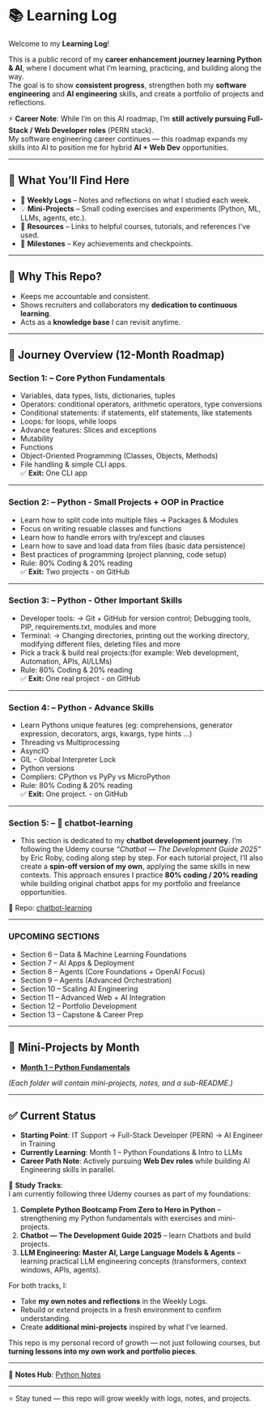 # 📚 Learning Log  

Welcome to my **Learning Log**!  

This is a public record of my **career enhancement journey learning Python & AI**, where I document what I’m learning, practicing, and building along the way.  
The goal is to show **consistent progress**, strengthen both my **software engineering** and **AI engineering** skills, and create a portfolio of projects and reflections.  

⚡ **Career Note**: While I’m on this AI roadmap, I’m **still actively pursuing Full-Stack / Web Developer roles** (PERN stack).  
My software engineering career continues — this roadmap expands my skills into AI to position me for hybrid **AI + Web Dev** opportunities.  

---

## 🚀 What You’ll Find Here  

- 📝 **Weekly Logs** – Notes and reflections on what I studied each week.  
- 💡 **Mini-Projects** – Small coding exercises and experiments (Python, ML, LLMs, agents, etc.).  
- 📖 **Resources** – Links to helpful courses, tutorials, and references I’ve used.  
- 🎯 **Milestones** – Key achievements and checkpoints.  

---

## 🔎 Why This Repo?  

- Keeps me accountable and consistent.  
- Shows recruiters and collaborators my **dedication to continuous learning**.  
- Acts as a **knowledge base** I can revisit anytime.  

---

## 📆 Journey Overview (12-Month Roadmap)  

### **Section 1: – Core Python Fundamentals**  
- Variables, data types, lists, dictionaries, tuples
- Operators: conditional operators, arithmetic operators, type conversions
- Conditional statements: if statements, elif statements, like statements
- Loops: for loops, while loops
- Advance features: Slices and exceptions
- Mutability
- Functions
- Object-Oriented Programming (Classes, Objects, Methods)
- File handling & simple CLI apps.  
✅ **Exit:** One CLI app 

---
### **Section 2: – Python - Small Projects + OOP in Practice**  
- Learn how to split code into multiple files → Packages & Modules
- Focus on writing resuable classes and functions
- Learn how to handle errors with try/except and clauses
- Learn how to save and load data from files (basic data persistence)
- Best practices of programming (project planning, code setup)
- Rule: 80% Coding & 20% reading  
✅ **Exit:** Two projects - on GitHub 

---

### **Section 3: – Python - Other Important Skills**  
- Developer tools: → Git + GitHub for version control; Debugging tools, PIP, requirements.txt, modules and more
- Terminal: → Changing directories, printing out the working directory, modifying different files, deleting files and more
- Pick a track & build real projects:(for example: Web development, Automation, APIs, AI/LLMs)
- Rule: 80% Coding & 20% reading  
✅ **Exit:** One real project - on GitHub 

---

### **Section 4: – Python - Advance Skills**  
- Learn Pythons unique features (eg: comprehensions, generator expression, decorators, args, kwargs, type hints ...)
- Threading vs Multiprocessing
- AsyncIO
- GIL - Global Interpreter Lock
- Python versions
- Compliers: CPython vs PyPy vs MicroPython
- Rule: 80% Coding & 20% reading  
✅ **Exit:** One project. - on GitHub 

---

### **Section 5: – 🤖 chatbot-learning**  
- This section is dedicated to my **chatbot development journey**. I’m following the Udemy course *“Chatbot — The Development Guide 2025”* by Eric Roby, coding along step by step. For each tutorial project, I’ll also create a **spin-off version of my own**, applying the same skills in new contexts. This approach ensures I practice **80% coding / 20% reading** while building original chatbot apps for my portfolio and freelance opportunities.  

🔗 Repo: [chatbot-learning](https://github.com/patckennedy/chatbot-learning)

 ---

### **UPCOMING SECTIONS** 
- Section 6 – Data & Machine Learning Foundations
- Section 7 – AI Apps & Deployment 
- Section 8 – Agents (Core Foundations + OpenAI Focus)
- Section 9 – Agents (Advanced Orchestration)
- Section 10 – Scaling AI Engineering  
- Section 11 – Advanced Web + AI Integration 
- Section 12 – Portfolio Development  
- Section 13 – Capstone & Career Prep 

---

## 📂 Mini-Projects by Month  

- **[Month 1 – Python Fundamentals](month-01_python-llm-basics/README.md)** 

*(Each folder will contain mini-projects, notes, and a sub-README.)*  

---

## ✅ Current Status  

- **Starting Point**: IT Support → Full-Stack Developer (PERN) → AI Engineer in Training  
- **Currently Learning**: Month 1 – Python Foundations & Intro to LLMs  
- **Career Path Note**: Actively pursuing **Web Dev roles** while building AI Engineering skills in parallel.  

📖 **Study Tracks**:  
I am currently following three Udemy courses as part of my foundations:  

1. **Complete Python Bootcamp From Zero to Hero in Python** – strengthening my Python fundamentals with exercises and mini-projects.
2. **Chatbot — The Development Guide 2025** – learn Chatbots and build projects. 
3. **LLM Engineering: Master AI, Large Language Models & Agents** – learning practical LLM engineering concepts (transformers, context windows, APIs, agents).  

For both tracks, I:  
- Take **my own notes and reflections** in the Weekly Logs.  
- Rebuild or extend projects in a fresh environment to confirm understanding.  
- Create **additional mini-projects** inspired by what I’ve learned.  

This repo is my personal record of growth — not just following courses, but **turning lessons into my own work and portfolio pieces**.  

---

📘 **Notes Hub**: [Python Notes](./notes/python/python-notes.md) 

---

⭐ Stay tuned — this repo will grow weekly with logs, notes, and projects.  
